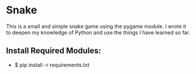 # Snake

This is a small and simple snake game using the pygame module. I wrote it to deepen my knowledge of Python and use the things I have learned so far.

## Install Required Modules:
- $ pip install -r requirements.txt

